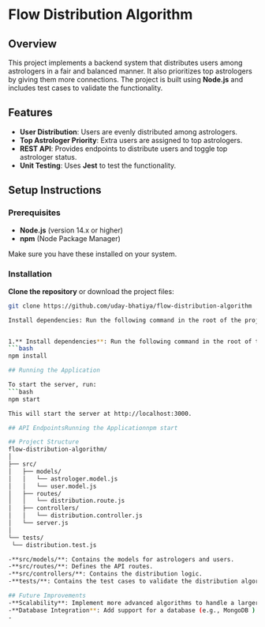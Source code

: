 # Flow Distribution Algorithm

## Overview

This project implements a backend system that distributes users among astrologers in a fair and balanced manner. It also prioritizes top astrologers by giving them more connections. The project is built using **Node.js** and includes test cases to validate the functionality.

## Features

- **User Distribution**: Users are evenly distributed among astrologers.
- **Top Astrologer Priority**: Extra users are assigned to top astrologers.
- **REST API**: Provides endpoints to distribute users and toggle top astrologer status.
- **Unit Testing**: Uses **Jest** to test the functionality.

## Setup Instructions

### Prerequisites

- **Node.js** (version 14.x or higher)
- **npm** (Node Package Manager)

Make sure you have these installed on your system.

### Installation

**Clone the repository** or download the project files:
   ```bash
   git clone https://github.com/uday-bhatiya/flow-distribution-algorithm

   Install dependencies: Run the following command in the root of the project:


1.** Install dependencies**: Run the following command in the root of the project 
 ```bash
npm install

## Running the Application

To start the server, run:
```bash
npm start

This will start the server at http://localhost:3000.

## API EndpointsRunning the Applicationnpm start

## Project Structure
flow-distribution-algorithm/
│
├── src/
│   ├── models/
│   │   └── astrologer.model.js
│   │   └── user.model.js
│   ├── routes/
│   │   └── distribution.route.js
│   ├── controllers/
│   │   └── distribution.controller.js
│   └── server.js
│
└── tests/
    └── distribution.test.js

-**src/models/**: Contains the models for astrologers and users.
-**src/routes/**: Defines the API routes.
-**src/controllers/**: Contains the distribution logic.
-**tests/**: Contains the test cases to validate the distribution algorithm.

## Future Improvements
-**Scalability**: Implement more advanced algorithms to handle a larger number of users and astrologers.
-**Database Integration**: Add support for a database (e.g., MongoDB ) to store astrologer and user data persistently.
-
